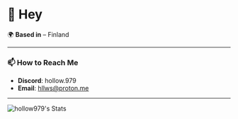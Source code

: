 # 👋 Hey

🌍 **Based in** – Finland  

---

### 📫 How to Reach Me
- **Discord**: hollow.979
- **Email**: [hllws@proton.me](mailto:hllws@proton.me)
---

![hollow979's Stats](https://github-readme-stats.vercel.app/api?username=hollow979&theme=midnight-purple&show_icons=true&hide_border=true&count_private=true)
